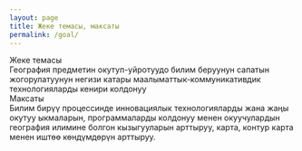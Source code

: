 ```yaml
---
layout: page
title: Жеке темасы, максаты
permalink: /goal/
---
```


<div class="row">
    <div class="column">
        <div>Жеке темасы</div>
        <div>География предметин окутуп-уйротуудо билим беруунун сапатын жогорулатуунун негизи катары маалыматтык-коммуникативдик технологияларды кенири колдонуу</div>
    </div>
    <div class="column">
        <div>Максаты</div>
        <div>Билим бирүү процессинде инновациялык технологияларды жана жаңы окутуу ыкмаларын, программаларды колдонуу менен окуучулардын география илимине болгон кызыгууларын арттыруу, карта, контур карта менен иштөө көндүмдөрүн арттыруу.</div>
    </div>
</div>